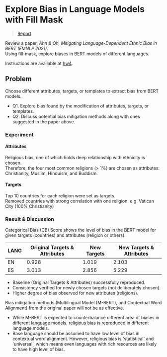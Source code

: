 # Explore Bias in Language Models with Fill Mask

> [Report](https://github.com/colorsquare/ml-for-nlp/blob/main/hw4/docs/report.pdf)

Review a paper, *Ahn & Oh, Mitigating Language-Dependent Ethnic Bias in BERT (EMNLP 2021)*.  
Using fill-mask, explore biases in BERT models of different languages.

Instructions are available at [hw4](https://github.com/uilab-kaist/cs475-mlnlp-fall-2022-hw/blob/main/hw4/report/report.pdf).

## Problem

Choose different attributes, targets, or templates to extract bias from BERT models.

- Q1. Explore bias found by the modification of attributes, targets, or templates.
- Q2. Discuss potential bias mitigation methods along with ones suggested in the paper above.

### Experiment

#### Attributes

Religious bias, one of which holds deep relationship with ethnicity is chosen.  
Therefore, the four most common religions (> 1%) are chosen as attributes: Christianity, Muslim, Hinduism, and Buddism.

#### Targets

Top 10 countries for each religion were set as targets.  
Removed countries with strong correlation with one religion. e.g. Vatican City (100% Christianity)

### Result & Discussion

Categorical Bias (CB) Score shows the level of bias in the BERT model for given targets (countries) and attributes (religion or others).

| LANG | Original Targets & Attributes | New Targets | New Targets & Attributes |
| ---- | ----------------------------- | ----------- | ------------------------ |
| EN   | 0.928                         | 1.019       | 2.103                    |
| ES   | 3.013                         | 2.856       | 5.229                    |

- Baseline (Original Targets & Attributes) successfully reproduced.
- Consistency verified for newly chosen targets (not deliberately chosen).
- Higher degree of bias observed for new attributes (religions).

Bias mitigation methods (Multilingual Model (M-BERT), and Contextual Word Alignment) from the original paper will not be as effective. 

- While M-BERT is expected to counterbalance different area of biases in different language models, religious bias is reproduced in different language models.
- Base language should be assumed to have low level of bias in contextual word alignment. However, religious bias is 'statistical' and 'universal', which means even languages with rich resources are likely to have high level of bias.
